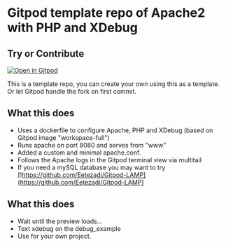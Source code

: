 # Gitpod template repo of Apache2 with PHP and XDebug

## Try or Contribute

[![Open in Gitpod](https://gitpod.io/button/open-in-gitpod.svg)](https://gitpod.io#https://github.com/Eetezadi/Gitpod-Apache-PHP-Xdebug)

This is a template repo, you can create your own using this as a template. Or let Gitpod handle the fork on first commit.

## What this does

* Uses a dockerfile to configure Apache, PHP and XDebug (based on Gitpod image "workspace-full")
* Runs apache on port 8080 and serves from "www"
* Added a custom and minimal apache.conf. 
* Follows the Apache logs in the Gitpod terminal view via multitail
* If you need a mySQL database you may want to try [!https://github.com/Eetezadi/Gitpod-LAMP](https://github.com/Eetezadi/Gitpod-LAMP)

## What this does
* Wait until the preview loads...
* Text xdebug on the debug_example
* Use for your own project.
